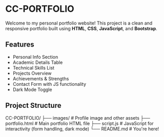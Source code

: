 # CC-PORTFOLIO

Welcome to my personal portfolio website! This project is a clean and responsive portfolio built using **HTML**, **CSS**, **JavaScript**, and **Bootstrap**.

## Features

-  Personal Info Section
-  Academic Details Table
-  Technical Skills List
-  Projects Overview
-  Achievements & Strengths
-  Contact Form with JS functionality
-  Dark Mode Toggle

##  Project Structure
CC-PORTFOLIO/ 
├── images/ # Profile image and other assets 
├── portfolio.html # Main portfolio HTML file 
├── script.js # JavaScript for interactivity (form handling, dark mode) 
└── README.md # You're here!


